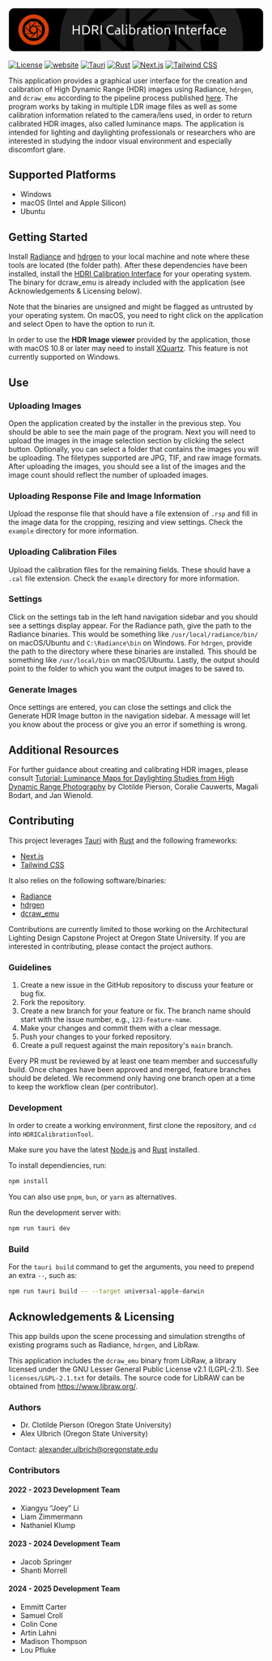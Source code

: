 <img src="public/splash.png" alt="HDRI Calibration Interface" />

[![License](https://img.shields.io/badge/license-GPLv3-blue)](./LICENSE)
[![website](https://img.shields.io/badge/website-Radiant%20Lab-green.svg)](https://www.clotildepierson.com/software)
[![Tauri](https://img.shields.io/badge/Tauri-v2.5.1-%2324C8D8?logo=tauri)](https://tauri.app/)
[![Rust](https://img.shields.io/badge/Rust-v1.82.0-%23000000?logo=rust)](https://www.rust-lang.org/)
[![Next.js](https://img.shields.io/badge/Next.js-v14.2.30-%23000000?logo=nextdotjs)](https://nextjs.org/)
[![Tailwind CSS](https://img.shields.io/badge/Tailwind%20CSS-v3.3.0-%2306B6D4?logo=tailwindcss)](https://tailwindcss.com/)

This application provides a graphical user interface for the creation and calibration of High Dynamic Range (HDR) images using Radiance, `hdrgen`, and `dcraw_emu` according to the pipeline process published [here](https://www.tandfonline.com/doi/full/10.1080/15502724.2019.1684319). The program works by taking in multiple LDR image files as well as some calibration information related to the camera/lens used, in order to return calibrated HDR images, also called luminance maps. The application is intended for lighting and daylighting professionals or researchers who are interested in studying the indoor visual environment and especially discomfort glare.

## Supported Platforms

- Windows
- macOS (Intel and Apple Silicon)
- Ubuntu

## Getting Started

Install [Radiance](https://www.radiance-online.org/) and [hdrgen](http://www.anyhere.com/) to your local machine and note where these tools are located (the folder path). After these dependencies have been installed, install the [HDRI Calibration Interface](https://github.com/radiantlab/HDRICalibrationTool/releases/latest) for your operating system. The binary for dcraw_emu is already included with the application (see Acknowledgements & Licensing below).

Note that the binaries are unsigned and might be flagged as untrusted by your operating system. On macOS, you need to right click on the application and select Open to have the option to run it.

In order to use the **HDR Image viewer** provided by the application, those with macOS 10.8 or later may need to install [XQuartz](https://www.xquartz.org). This feature is not currently supported on Windows.

## Use

### Uploading Images

Open the application created by the installer in the previous step. You should be able to see the main page of the program. Next you will need to upload the images in the image selection section by clicking the select button. Optionally, you can select a folder that contains the images you will be uploading. The filetypes supported are JPG, TIF, and raw image formats. After uploading the images, you should see a list of the images and the image count should reflect the number of uploaded images.

### Uploading Response File and Image Information

Upload the response file that should have a file extension of `.rsp` and fill in the image data for the cropping, resizing and view settings. Check the `example` directory for more information.

### Uploading Calibration Files

Upload the calibration files for the remaining fields. These should have a `.cal` file extension. Check the `example` directory for more information.

### Settings

Click on the settings tab in the left hand navigation sidebar and you should see a settings display appear. For the Radiance path, give the path to the Radiance binaries. This would be something like `/usr/local/radiance/bin/` on macOS/Ubuntu and `C:\Radiance\bin` on Windows. For `hdrgen`, provide the path to the directory where these binaries are installed. This should be something like `/usr/local/bin` on macOS/Ubuntu. Lastly, the output should point to the folder to which you want the output images to be saved to.

### Generate Images

Once settings are entered, you can close the settings and click the Generate HDR Image button in the navigation sidebar. A message will let you know about the process or give you an error if something is wrong.

## Additional Resources

For further guidance about creating and calibrating HDR images, please consult [Tutorial: Luminance Maps for Daylighting Studies from High Dynamic Range Photography](https://www.tandfonline.com/doi/full/10.1080/15502724.2019.1684319) by Clotilde Pierson, Coralie Cauwerts, Magali Bodart, and Jan Wienold.

## Contributing

This project leverages [Tauri](https://tauri.app/) with [Rust](https://www.rust-lang.org/) and the following frameworks:

- [Next.js](https://nextjs.org/)
- [Tailwind CSS](https://tailwindcss.com/docs/guides/nextjs)

It also relies on the following software/binaries:

- [Radiance](https://github.com/LBNL-ETA/Radiance)
- [hdrgen](https://github.com/radiance-org/hdrgen)
- [dcraw_emu](https://www.libraw.org/)

Contributions are currently limited to those working on the Architectural Lighting Design Capstone Project at Oregon State University. If you are interested in contributing, please contact the project authors.

### Guidelines

1. Create a new issue in the GitHub repository to discuss your feature or bug fix.
2. Fork the repository.
3. Create a new branch for your feature or fix. The branch name should start with the issue number, e.g., `123-feature-name`.
4. Make your changes and commit them with a clear message.
5. Push your changes to your forked repository.
6. Create a pull request against the main repository's `main` branch.

Every PR must be reviewed by at least one team member and successfully build. Once changes have been approved and merged, feature branches should be deleted. We recommend only having one branch open at a time to keep the workflow clean (per contributor).

### Development

In order to create a working environment, first clone the repository, and `cd` into `HDRICalibrationTool`.

Make sure you have the latest [Node.js](https://nodejs.org/en) and [Rust](https://www.rust-lang.org/) installed.

To install dependiencies, run:

```sh
npm install
```

You can also use `pnpm`, `bun`, or `yarn` as alternatives.

Run the development server with:

```sh
npm run tauri dev
```

### Build

For the `tauri build` command to get the arguments, you need to prepend an extra `--`, such as:

```sh
npm run tauri build -- --target universal-apple-darwin
```

## Acknowledgements & Licensing

This app builds upon the scene processing and simulation strengths of existing programs such as Radiance, `hdrgen`, and LibRaw.

This application includes the `dcraw_emu` binary from LibRaw, a library licensed under the GNU Lesser General Public License v2.1 (LGPL-2.1). See `licenses/LGPL-2.1.txt` for details. The source code for LibRAW can be obtained from https://www.libraw.org/.

### Authors

- Dr. Clotilde Pierson (Oregon State University)
- Alex Ulbrich (Oregon State University)

Contact: [alexander.ulbrich@oregonstate.edu](mailto:alexander.ulbrich@oregonstate.edu)

### Contributors

#### 2022 - 2023 Development Team

- Xiangyu “Joey” Li
- Liam Zimmermann
- Nathaniel Klump

#### 2023 - 2024 Development Team

- Jacob Springer
- Shanti Morrell

#### 2024 - 2025 Development Team

- Emmitt Carter
- Samuel Croll
- Colin Cone
- Artin Lahni
- Madison Thompson
- Lou Pfluke
